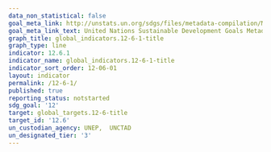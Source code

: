 ```yaml
---
data_non_statistical: false
goal_meta_link: http://unstats.un.org/sdgs/files/metadata-compilation/Metadata-Goal-12.pdf
goal_meta_link_text: United Nations Sustainable Development Goals Metadata (pdf 782kB)
graph_title: global_indicators.12-6-1-title
graph_type: line
indicator: 12.6.1
indicator_name: global_indicators.12-6-1-title
indicator_sort_order: 12-06-01
layout: indicator
permalink: /12-6-1/
published: true
reporting_status: notstarted
sdg_goal: '12'
target: global_targets.12-6-title
target_id: '12.6'
un_custodian_agency: UNEP,  UNCTAD
un_designated_tier: '3'
---
```

